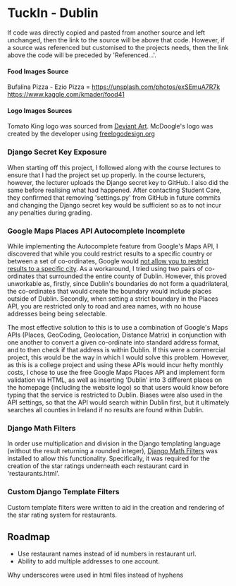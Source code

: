 # TuckIn - Dublin

If code was directly copied and pasted from another source and left unchanged, then the link to the source will be above that code. However, if a source was referenced but customised to the projects needs, then the link above the code will be preceded by 'Referenced...'.

#### Food Images Source

Bufalina Pizza - Ezio Pizza = https://unsplash.com/photos/exSEmuA7R7k
https://www.kaggle.com/kmader/food41

#### Logo Images Sources

Tomato King logo was sourced from [Deviant Art](https://www.deviantart.com/greateronion/art/TomatoKing-163647925).
McDoogle's logo was created by the developer using [freelogodesign.org](https://www.freelogodesign.org/)

### Django Secret Key Exposure

When starting off this project, I followed along with the course lectures to ensure that I had the project set up properly. In the course lecturers, however, the lecturer uploads the Django secret key to GitHub. I also did the same before realising what had happened. After contacting Student Care, they confirmed that removing 'settings.py' from GitHub in future commits and changing the Django secret key would be sufficient so as to not incur any penalties during grading.


### Google Maps Places API Autocomplete Incomplete

While implementing the Autocomplete feature from Google's Maps API, I discovered that while you could restrict results to a specific country or between a set of co-ordinates, Google would [not allow you to restrict results to a specific city](https://issuetracker.google.com/issues/35822067). As a workaround, I tried using two pairs of co-ordinates that surrounded the entire county of Dublin. However, this proved unworkable as, firstly, since Dublin's boundaries do not form a quadrilateral, the co-ordinates that would create the boundary would include places outside of Dublin. Secondly, when setting a strict boundary in the Places API, you are restricted only to road and area names, with no house addresses being being selectable.

The most effective solution to this is to use a combination of Google's Maps APIs (Places, GeoCoding, Geolocation, Distance Matrix) in conjunction with one another to convert a given co-ordinate into standard address format, and to then check if that address is within Dublin. If this were a commercial project, this would be the way in which I would solve this problem. However, as this is a college project and using these APIs would incur hefty monthly costs, I chose to use the free Google Maps Places API and implement form validation via HTML, as well as inserting 'Dublin' into 3 different places on the homepage (including the website logo) so that users would know before typing that the service is restricted to Dublin. Biases were also used in the API settings, so that the API would search within Dublin first, but it ultimately searches all counties in Ireland if no results are found within Dublin.

### Django Math Filters

In order use multiplication and division in the Django templating language (without the result returning a rounded integer), [Django Math Filters](https://pypi.org/project/django-mathfilters/) was installed to allow this functionality. Specifically, it was required for the creation of the star ratings underneath each restaurant card in 'restaurants.html'.

### Custom Django Template Filters

Custom template filters were written to aid in the creation and rendering of the star rating system for restaurants.

## Roadmap

-   Use restaurant names instead of id numbers in restaurant url.
-   Ability to add multiple addresses to one account.








Why underscores were used in html files instead of hyphens